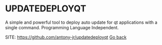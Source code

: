 # UPDATEDEPLOYQT

 A simple and powerful tool to deploy auto update
 for qt applications with a single command.
 Programming Language Independent.

 SITE: https://github.com/antony-jr/updatedeployqt
 [Go back](https://portable-linux-apps.github.io/apps.html)
